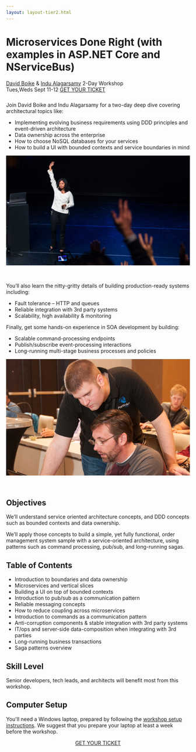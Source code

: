 ```yaml
---
layout: layout-tier2.html
---
```

<div class="container section workshop-page">
	<!-- begin workshop element -->
	<div class="row">
        <div class="col-xs-12 col-sm-2">
            <div class="speaker-container">
                <div class="co-workshop-img indu-and-david no-hover"></div>
            </div>
        </div>
        <div class="col-xs-12 col-sm-10 workshop-list">
            <h1 class="section-header">Microservices Done Right (with examples in ASP.NET Core and NServiceBus)</h1>
            <span class="workshops--speaker-name"><a href="../speakers/david-boike.html">David Boike</a> &amp; <a href="../speakers/indu-alagarsamy.html">Indu Alagarsamy</a></span>
            <span class="workshops--duration">2-Day Workshop<br>Tues,Weds Sept 11-12</span>
            <a class="btn get-ticket-btn" href="https://ti.to/explore-ddd-conference/explore-ddd-2018">GET YOUR TICKET</a>
            <p class="copy" style="margin-top: 25px">Join David Boike and Indu Alagarsamy for a two-day deep dive covering architectural topics like:</p>
            <ul class="copy-list">
                <li>Implementing evolving business requirements using DDD principles and event-driven architecture</li>
                <li>Data ownership across the enterprise</li>
                <li>How to choose NoSQL databases for your services</li>
                <li>How to build a UI with bounded contexts and service boundaries in mind</li>
            </ul>
            <img src="../img/workshop/Workshop-Indu-Alagarsamy.jpg" class="speaker--workshop-content-img" alt="" style="margin-bottom: 30px;"/>
            <p class="copy">You’ll also learn the nitty-gritty details of building production-ready systems including:</p>
            <ul class="copy-list">
                <li>Fault tolerance – HTTP and queues</li>
                <li>Reliable integration with 3rd party systems</li>
                <li>Scalability, high availability & monitoring</li>
            </ul>
            <p class="copy">Finally, get some hands-on experience in SOA development by building:</p>
            <ul class="copy-list">
                <li>Scalable command-processing endpoints</li>
                <li>Publish/subscribe event-processing interactions</li>
                <li>Long-running multi-stage business processes and policies</li>
            </ul>
            <img src="../img/workshop/Workshop-David-Boike.jpg" class="speaker--workshop-content-img" alt="" style="margin-bottom: 30px;"/>
            <h2 class="speaker-subheader">Objectives</h2>
            <p class="copy">We’ll understand service oriented architecture concepts, and DDD concepts such as bounded contexts and data ownership.</p>
            <p class="copy">We’ll apply those concepts to build a simple, yet fully functional, order management system sample with a service-oriented architecture, using patterns such as command processing, pub/sub, and long-running sagas.</p>
            <h2 class="speaker-subheader">Table of Contents</h2>
            <ul class="copy-list">
                <li>Introduction to boundaries and data ownership</li>
                <li>Microservices and vertical slices</li>
                <li>Building a UI on top of bounded contexts</li>
                <li>Introduction to pub/sub as a communication pattern</li>
                <li>Reliable messaging concepts</li>
                <li>How to reduce coupling across microservices</li>
                <li>Introduction to commands as a communication pattern</li>
                <li>Anti-corruption components & stable integration with 3rd party systems</li>
                <li>IT/ops and server-side data-composition when integrating with 3rd parties</li>
                <li>Long-running business transactions</li>
                <li>Saga patterns overview</li>
            </ul>
            <h2 class="speaker-subheader">Skill Level</h2>
            <p class="copy">Senior developers, tech leads, and architects will benefit most from this workshop.</p>
            <h2 class="speaker-subheader">Computer Setup</h2>
            <p class="copy">You'll need a Windows laptop, prepared by following the <a href="https://github.com/Particular/Workshop/blob/master/README.md">workshop setup instructions</a>. We suggest that you prepare your laptop at least a week before the workshop.</p>
            <div class="col-xs-12" align="center">
                <a class="btn get-ticket-btn" href="https://ti.to/explore-ddd-conference/explore-ddd-2018">GET YOUR TICKET</a>
            </div>
        </div>
    </div>
</div> <!-- container -->
